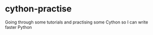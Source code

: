 # cython-practise
Going through some tutorials and practising some Cython so I can write faster Python
